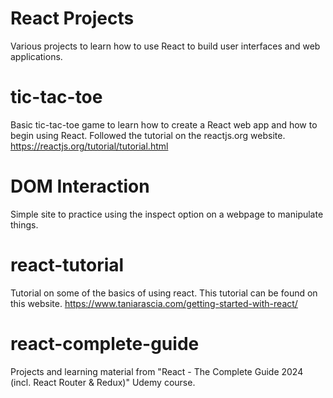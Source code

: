 # React Projects
Various projects to learn how to use React to build user interfaces and web applications.

# tic-tac-toe
Basic tic-tac-toe game to learn how to create a React web app and how to begin using React. Followed the tutorial on the reactjs.org website. https://reactjs.org/tutorial/tutorial.html

# DOM Interaction
Simple site to practice using the inspect option on a webpage to manipulate things.

# react-tutorial
Tutorial on some of the basics of using react. This tutorial can be found on this website. https://www.taniarascia.com/getting-started-with-react/

# react-complete-guide
Projects and learning material from "React - The Complete Guide 2024 (incl. React Router & Redux)" Udemy course.

